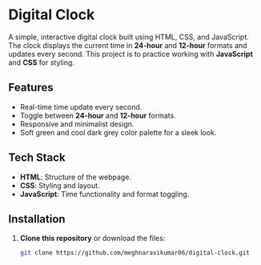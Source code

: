 # Digital Clock

A simple, interactive digital clock built using HTML, CSS, and JavaScript. The clock displays the current time in **24-hour** and **12-hour** formats and updates every second. This project is to practice working with **JavaScript** and **CSS** for styling.

## Features
- Real-time time update every second.
- Toggle between **24-hour** and **12-hour** formats.
- Responsive and minimalist design.
- Soft green and cool dark grey color palette for a sleek look.

## Tech Stack
- **HTML**: Structure of the webpage.
- **CSS**: Styling and layout.
- **JavaScript**: Time functionality and format toggling.

## Installation

1. **Clone this repository** or download the files:
   ```sh
   git clone https://github.com/meghnaravikumar06/digital-clock.git
